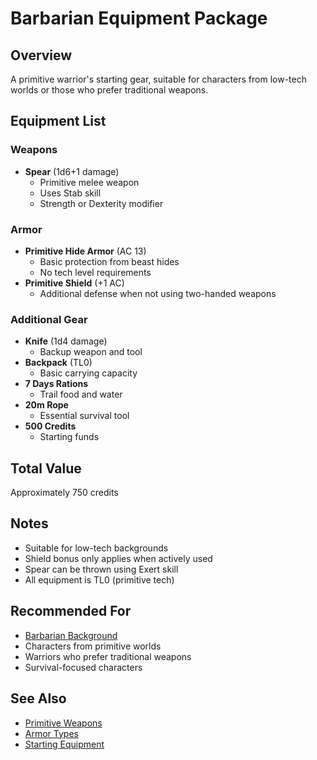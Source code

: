 # Barbarian Equipment Package

## Overview
A primitive warrior's starting gear, suitable for characters from low-tech worlds or those who prefer traditional weapons.

## Equipment List

### Weapons
- **Spear** (1d6+1 damage)
  - Primitive melee weapon
  - Uses Stab skill
  - Strength or Dexterity modifier

### Armor
- **Primitive Hide Armor** (AC 13)
  - Basic protection from beast hides
  - No tech level requirements
- **Primitive Shield** (+1 AC)
  - Additional defense when not using two-handed weapons

### Additional Gear
- **Knife** (1d4 damage)
  - Backup weapon and tool
- **Backpack** (TL0)
  - Basic carrying capacity
- **7 Days Rations**
  - Trail food and water
- **20m Rope**
  - Essential survival tool
- **500 Credits**
  - Starting funds

## Total Value
Approximately 750 credits

## Notes
- Suitable for low-tech backgrounds
- Shield bonus only applies when actively used
- Spear can be thrown using Exert skill
- All equipment is TL0 (primitive tech)

## Recommended For
- [Barbarian Background](../backgrounds/barbarian.md)
- Characters from primitive worlds
- Warriors who prefer traditional weapons
- Survival-focused characters

## See Also
- [Primitive Weapons](../../equipment/weapons/primitive/)
- [Armor Types](../../equipment/armor/)
- [Starting Equipment](../equipment-packages/)